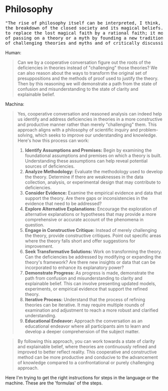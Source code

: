 # Philosophy
<pre>
"The rise of philosophy itself can be interpreted, I think, as a response to
the breakdown of the closed society and its magical beliefs. It is an attempt
to replace the lost magical faith by a rational faith; it modifies the tradition
of passing on a theory or a myth by founding a new tradition — the tradition
of challenging theories and myths and of critically discussing them" (Karl Popper)
</pre>
Human:
>Can we by a cooperative conversation figure out the roots of the deficiencies in theories instead of "challenging" those theories? We can also reason about the ways to transform the original set of presuppositions and the methods of proof used to justify the theory. Then by this reasoning we will demonstrate a path from the state of confusion and misunderstanding to the state of clarity and explainable belief.

Machina:
>Yes, cooperative conversation and reasoned analysis can indeed help us identify and address deficiencies in theories in a more constructive and productive manner rather than merely "challenging" them. This approach aligns with a philosophy of scientific inquiry and problem-solving, which seeks to improve our understanding and knowledge. Here's how this process can work:
  >1. <b>Identify Assumptions and Premises:</b> Begin by examining the foundational 
  assumptions and premises on which a theory is built. Understanding these 
  assumptions can help reveal potential sources of deficiencies.
  >2. <b>Analyze Methodology:</b> Evaluate the methodology used to develop the theory. 
  Determine if there are weaknesses in the data collection, analysis, or experimental 
  design that may contribute to deficiencies. 
  >3. <b>Consider Evidence:</b> Examine the empirical evidence and data that support 
  the theory. Are there gaps or inconsistencies in the evidence that need to be 
  addressed?  
  >4. <b>Explore Alternative Explanations:</b> Encourage the exploration of alternative 
  explanations or hypotheses that may provide a more comprehensive or accurate account 
  of the phenomena in question.
  >5. <b>Engage in Constructive Critique:</b> Instead of merely challenging the theory, provide constructive critiques. Point out specific areas where the theory falls short and offer suggestions for improvement.
  >6. <b>Seek Transformative Solutions:</b> Work on transforming the theory. Can the deficiencies be addressed by modifying or expanding the theory's framework? Are there new insights or data that can be incorporated to enhance its explanatory power?
  >7. <b>Demonstrate Progress:</b> As progress is made, demonstrate the path from confusion and misunderstanding to clarity and explainable belief. This can involve presenting updated models, experiments, or empirical evidence that support the refined theory.
  >8. <b>Iterative Process:</b> Understand that the process of refining theories can be 
  iterative. It may require multiple rounds of examination and adjustment to reach a 
  more robust and clarified understanding.
  >9. <b>Educational Endeavor:</b> Approach the conversation as an educational 
  endeavor where all participants aim to learn and develop a deeper 
  comprehension of the subject matter.

>By following this approach, you can work towards a state of clarity and 
  explainable belief, where theories are continuously refined and improved to 
  better reflect reality. This cooperative and constructive method can be more 
  productive and conducive to the advancement of knowledge compared to a 
  confrontational or purely challenging approach.

Here I'm trying to get the right instructions for steps in the language or the machine. These are the 'formulas' of the steps.
